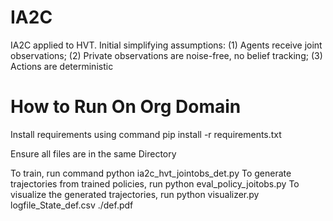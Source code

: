 # IA2C
IA2C applied to HVT. Initial simplifying assumptions:
(1) Agents receive joint observations;
(2) Private observations are noise-free, no belief tracking;
(3) Actions are deterministic

# How to Run On Org Domain

Install requirements using command pip install -r requirements.txt

Ensure all files are in the same Directory

To train, run command python ia2c_hvt_jointobs_det.py
To generate trajectories from trained policies, run python eval_policy_joitobs.py
To visualize the generated trajectories, run python visualizer.py logfile_State_def.csv ./def.pdf
